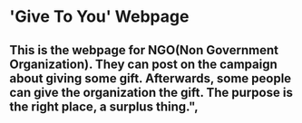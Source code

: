 # 'Give To You' Webpage

## This is the webpage for NGO(Non Government Organization). They can post on the campaign about giving some gift. Afterwards, some people can give the organization the gift. The purpose is the right place, a surplus thing.",